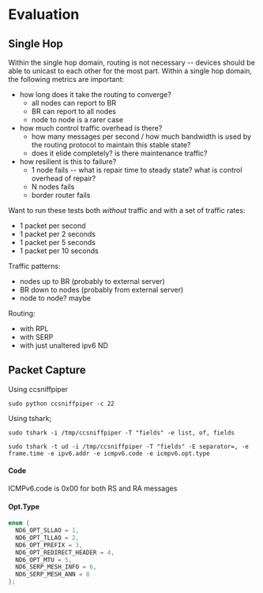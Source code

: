 Evaluation
==========

## Single Hop

Within the single hop domain, routing is not necessary -- devices should be
able to unicast to each other for the most part. Within a single hop domain,
the following metrics are important:

* how long does it take the routing to converge?
    * all nodes can report to BR
    * BR can report to all nodes
    * node to node is a rarer case
* how much control traffic overhead is there?
    * how many messages per second / how much bandwidth is used by the routing
      protocol to maintain this stable state?
    * does it elide completely? is there maintenance traffic?
* how resilient is this to failure?
    * 1 node fails -- what is repair time to steady state? what is control overhead of repair?
    * N nodes fails
    * border router fails

Want to run these tests both *without* traffic and with a set of traffic rates:

* 1 packet per second
* 1 packet per 2 seconds
* 1 packet per 5 seconds
* 1 packet per 10 seconds

Traffic patterns:

* nodes up to BR (probably to external server)
* BR down to nodes (probably from external server)
* node to node? maybe

Routing:
* with RPL
* with SERP
* with just unaltered ipv6 ND


## Packet Capture

Using ccsniffpiper

```
sudo python ccsniffpiper -c 22
```

Using tshark;

```
sudo tshark -i /tmp/ccsniffpiper -T "fields" -e list, of, fields

sudo tshark -t ud -i /tmp/ccsniffpiper -T "fields" -E separator=, -e frame.time -e ipv6.addr -e icmpv6.code -e icmpv6.opt.type
```

#### Code
ICMPv6.code is 0x00 for both RS and RA messages

#### Opt.Type

```c
enum {                                                                                                                                                                                                                                                                                                                        
  ND6_OPT_SLLAO = 1,                                                                                                                                                                                                                                                                                                          
  ND6_OPT_TLLAO = 2,                                                                                                                                                                                                                                                                                                          
  ND6_OPT_PREFIX = 3,                                                                                                                                                                                                                                                                                                         
  ND6_OPT_REDIRECT_HEADER = 4,                                                                                                                                                                                                                                                                                                
  ND6_OPT_MTU = 5,                                                                                                                                                                                                                                                                                                            
  ND6_SERP_MESH_INFO = 6,                                                                                                                                                                                                                                                                                                     
  ND6_SERP_MESH_ANN = 8                                                                                                                                                                                                                                                                                                       
}; 
```
